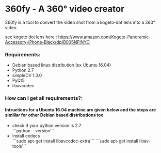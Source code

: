<h1>360fy - A 360° video creator</h1>

360fy is a tool to convert the video shot from a kogeto-dot lens into a 360° video.

see kogeto dot lens here : https://www.amazon.com/Kogeto-Panoramic-Accessory-iPhone-Black/dp/B005NFINYC

<h3> Requirements: </h3>
<ul>
<li> Debian based linux distribution (ex Ubuntu 16.04) </li>
<li> Python 2.7 </li>
<li> simpleCV 1.3.0 </li>
<li> PyQt5 </li>
<li> libavcodec </li> </ul>

<h3> How can I get all requirements?: </h3>
<h4> Intructions for a Ubuntu 16.04 machine are given below and the steps are similiar for other Debian based distributions too </h4>
<ul>
<li> check if your python version is 2.7 </li>
 ```python --version```
<li> Install codecs </li>
```sudo apt-get install libavcodec-extra```
```sudo apt-get install libav-tools``` 
</ul>

